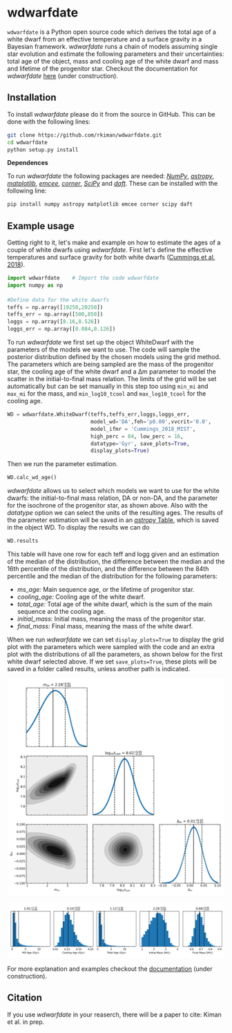 
wdwarfdate
==========

`wdwarfdate` is a Python open source code which derives the total age of a white dwarf from an effective temperature and a surface gravity in a Bayesian framework. *wdwarfdate* runs a chain of models assuming single star evolution and estimate the following parameters and their uncertainties: total age of the object, mass and cooling age of the white dwarf and mass and lifetime of the progenitor star. Checkout the documentation for *wdwarfdate* [here](https://wdwarfdate.readthedocs.io/en/latest/) (under construction).


Installation
------------

To install *wdwarfdate* please do it from the source in GitHub. This can be done with the following lines:

```bash
git clone https://github.com/rkiman/wdwarfdate.git
cd wdwarfdate
python setup.py install
```

**Dependences**

To run *wdwarfdate* the following packages are needed: [*NumPy*](https://numpy.org/), [*astropy*](https://www.astropy.org/), [*matplotlib*](https://matplotlib.org/), [*emcee*](https://emcee.readthedocs.io/en/latest/), [*corner*](https://corner.readthedocs.io/en/latest/), [*SciPy*](https://www.scipy.org/) and [*daft*](https://pypi.org/project/daft/). These can be installed with the following line:

```bash
pip install numpy astropy matplotlib emcee corner scipy daft
```


Example usage
-------------

Getting right to it, let's make and example on how to estimate the ages of a couple of white dwarfs using *wdwarfdate*. First let's define the effective temperatures and surface gravity for both white dwarfs ([Cummings et al. 2018](https://ui.adsabs.harvard.edu/abs/2018ApJ...866...21C/abstract)).

```python
import wdwarfdate    # Import the code wdwarfdate
import numpy as np

#Define data for the white dwarfs
teffs = np.array([19250,20250])
teffs_err = np.array([500,850])
loggs = np.array([8.16,8.526])
loggs_err = np.array([0.084,0.126])
```

To run *wdwarfdate* we first set up the object WhiteDwarf with the parameters of the models we want to use. The code will sample the posterior distribution defined by the chosen models using the grid method. The parameters which are being sampled are the mass of the progenitor star, the cooling age of the white dwarf and a &#916;m parameter to model the scatter in the initial-to-final mass relation. The limits of the grid will be set automatically but can be set manually in this step too using `min_mi` and `max_mi` for the mass, and `min_log10_tcool` and `max_log10_tcool` for the cooling age. 

```python
WD = wdwarfdate.WhiteDwarf(teffs,teffs_err,loggs,loggs_err,
                           model_wd='DA',feh='p0.00',vvcrit='0.0',
                           model_ifmr = 'Cummings_2018_MIST', 
                           high_perc = 84, low_perc = 16,
                           datatype='Gyr', save_plots=True, 
                           display_plots=True)
```

Then we run the parameter estimation.

```python
WD.calc_wd_age()
```
*wdwarfdate* allows us to select which models we want to use for the white dwarfs: the initial-to-final mass relation, DA or non-DA, and the parameter for the isochrone of the progenitor star, as shown above. Also with the *datatype* option we can select the units of the resulting ages. The results of the parameter estimation will be saved in an [*astropy* Table](https://docs.astropy.org/en/stable/table/index.html), which is saved in the object WD. To display the results we can do

```python
WD.results
```

This table will have one row for each teff and logg given and an estimation of the median of the distribution, the difference between the median and the 16th percentile of the distribution, and the difference between the 84th percentile and the median of the distribution for the following parameters:

- *ms_age:* Main sequence age, or the lifetime of progenitor star.
- *cooling_age:* Cooling age of the white dwarf.
- *total_age:* Total age of the white dwarf, which is the sum of the main sequence and the cooling age.
- *initial_mass:* Initial mass, meaning the mass of the progenitor star.
- *final_mass:* Final mass, meaning the mass of the white dwarf.

When we run *wdwarfdate* we can set `display_plots=True` to display the grid plot with the parameters which were sampled with the code and an extra plot with the distributions of all the parameters, as shown below for the first white dwarf selected above. If we set `save_plots=True`, these plots will be saved in a folder called results, unless another path is indicated. 

![Grid plot](https://github.com/rkiman/wdwarfdate/blob/master/docs/source/tutorials/results/teff_19250_logg_8.16_feh_p0.00_vvcrit_0.0_DA_Cummings_2018_MIST_gridplot.png)

![Distributions plot](https://github.com/rkiman/wdwarfdate/blob/master/docs/source/tutorials/results/teff_19250_logg_8.16_feh_p0.00_vvcrit_0.0_DA_Cummings_2018_MIST_distributions.png)


For more explanation and examples checkout the [documentation](https://wdwarfdate.readthedocs.io/en/latest/) (under construction).


Citation
--------

If you use *wdwarfdate* in your reaserch, there will be a paper to cite: Kiman et al. in prep.

